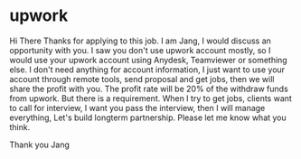 # upwork

Hi There
Thanks for applying to this job.
I am Jang, I would discuss an opportunity with you.
I saw you don't use upwork account mostly, so I would use your upwork account using Anydesk, Teamviewer or something else.
I don't need anything for account information, I just want to use your account through remote tools, send proposal and get jobs, then we will share the profit with you. The profit rate will be 20% of the withdraw funds from upwork.
But there is a requirement. When I try to get jobs, clients want to call for interview, I want you pass the interview, then I will manage everything, Let's build longterm partnership.
Please let me know what you think.

Thank you
Jang
